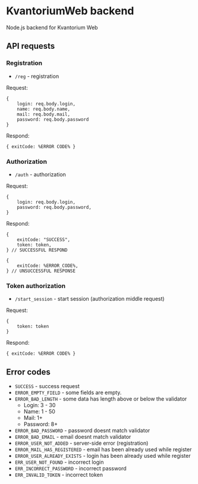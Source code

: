 # KvantoriumWeb backend
Node.js backend for Kvantorium Web

## API requests
### Registration
* ```/reg``` - registration

Request:                  
```                                    
{ 
    login: req.body.login,                    
    name: req.body.name, 
    mail: req.body.mail, 
    password: req.body.password 
}
```
Respond:
```
{ exitCode: %ERROR CODE% }
```
### Authorization
* ```/auth``` - authorization

Request:
```
{
    login: req.body.login,
    password: req.body.password,
}
```
Respond:
```
{
    exitCode: "SUCCESS",
    token: token,
} // SUCCESSFUL RESPOND

{
    exitCode: %ERROR_CODE%,
} // UNSUCCESSFUL RESPONSE
```
### Token authorization
* ```/start_session``` - start session (authorization middle request)

Request:
```
{
    token: token
}
```
Respond:
```
{ exitCode: %ERROR CODE% }
```
## Error codes
* ```SUCCESS``` - success request
* ```ERROR_EMPTY_FIELD``` - some fields are empty.
* ```ERROR_BAD_LENGTH``` - some data has length above or below the validator
  * Login: 3 - 30
  * Name: 1 - 50
  * Mail: 1+
  * Password: 8+
* ```ERROR_BAD_PASSWORD``` - password doesnt match validator
* ```ERROR_BAD_EMAIL``` - email doesnt match validator
* ```ERROR_USER_NOT_ADDED``` - server-side error (registration)
* ```ERROR_MAIL_HAS_REGISTERED``` - email has been already used while register
* ```ERROR_USER_ALREADY_EXISTS``` - login has been already used while register
* ```ERR_USER_NOT_FOUND``` - incorrect login
* ```ERR_INCORRECT_PASSWORD``` - incorrect password
* ```ERR_INVALID_TOKEN``` - incorrect token

